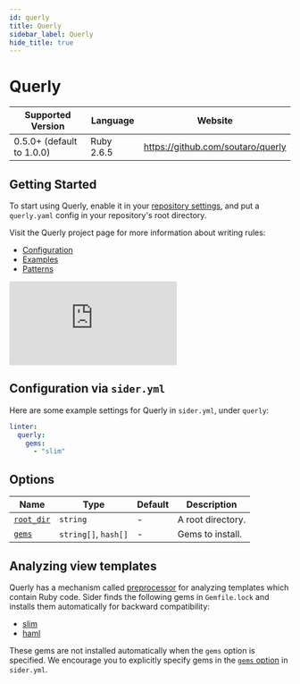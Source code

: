 ```yaml
---
id: querly
title: Querly
sidebar_label: Querly
hide_title: true
---
```


# Querly

| Supported Version         | Language   | Website                           |
| ------------------------- | ---------- | --------------------------------- |
| 0.5.0+ (default to 1.0.0) | Ruby 2.6.5 | https://github.com/soutaro/querly |

## Getting Started

To start using Querly, enable it in your [repository settings](../../getting-started/repository-settings.md),
and put a `querly.yaml` config in your repository's root directory.

Visit the Querly project page for more information about writing rules:

- [Configuration](https://github.com/soutaro/querly/blob/master/manual/configuration.md)
- [Examples](https://github.com/soutaro/querly/blob/master/manual/examples.md)
- [Patterns](https://github.com/soutaro/querly/blob/master/manual/patterns.md)

<div class="Video">
 <iframe class="Video__iframe" src="https://www.youtube.com/embed/WtHmNuWJzPA" frameborder="0" allowfullscreen></iframe>
</div>

## Configuration via `sider.yml`

Here are some example settings for Querly in `sider.yml`, under `querly`:

```yaml
linter:
  querly:
    gems:
      - "slim"
```

## Options

| Name                                                                                  | Type                 | Default | Description       |
| ------------------------------------------------------------------------------------- | -------------------- | ------- | ----------------- |
| [`root_dir`](../../getting-started/custom-configuration.md#linteranalyzer_idroot_dir) | `string`             | -       | A root directory. |
| [`gems`](../../getting-started/custom-configuration.md#linteranalyzer_idgems)         | `string[]`, `hash[]` | -       | Gems to install.  |

## Analyzing view templates

Querly has a mechanism called [preprocessor](https://github.com/soutaro/querly/blob/master/manual/configuration.md#preprocessor) for analyzing templates which contain Ruby code.
Sider finds the following gems in `Gemfile.lock` and installs them automatically for backward compatibility:

- [slim](https://github.com/slim-template/slim)
- [haml](https://github.com/haml/haml)

These gems are not installed automatically when the `gems` option is specified. We encourage you to explicitly specify gems in the [`gems` option](../../getting-started/custom-configuration.md#linteranalyzer_idgems) in `sider.yml`.
